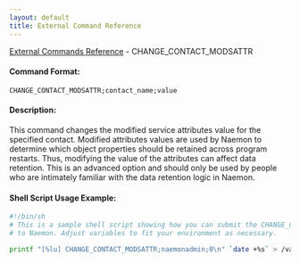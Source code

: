 ```yaml
---
layout: default
title: External Command Reference
---
```


<!--
************************************************
* AUTO GENERATED PAGE - USE ./update SCRIPT
************************************************
-->

<span class="glyphicon glyphicon-arrow-up"></span><a href="index.html"> External Commands Reference</a> - CHANGE_CONTACT_MODSATTR<br>


#### Command Format:

`CHANGE_CONTACT_MODSATTR;contact_name;value`

#### Description:

This command changes the modified service attributes value for the specified contact. Modified attributes values are used by Naemon to determine which object properties should be retained across program restarts. Thus, modifying the value of the attributes can affect data retention. This is an advanced option and should only be used by people who are intimately familiar with the data retention logic in Naemon.

#### Shell Script Usage Example:

```sh
#!/bin/sh
# This is a sample shell script showing how you can submit the CHANGE_CONTACT_MODSATTR command
# to Naemon. Adjust variables to fit your environment as necessary.

printf "[%lu] CHANGE_CONTACT_MODSATTR;naemonadmin;0\n" `date +%s` > /var/lib/naemon/naemon.cmd
```



